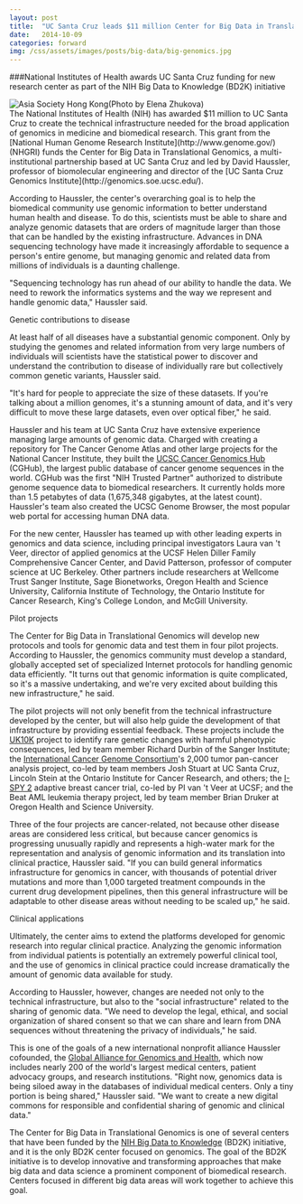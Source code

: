 ```yaml
---
layout: post
title:  "UC Santa Cruz leads $11 million Center for Big Data in Translational Genomics"
date:   2014-10-09
categories: forward
img: /css/assets/images/posts/big-data/big-genomics.jpg
---
```

###National Institutes of Health awards UC Santa Cruz funding for new research center as part of the NIH Big Data to Knowledge (BD2K) initiative

<div class="caption"><img src="{% asset_path big-genomics.jpg %}" alt="Asia Society Hong Kong">(Photo by Elena Zhukova)</div>The National Institutes of Health (NIH) has awarded $11 million to UC Santa Cruz to create the technical infrastructure needed for the broad application of genomics in medicine and biomedical research. This grant from the [National Human Genome Research Institute](http://www.genome.gov/) (NHGRI) funds the Center for Big Data in Translational Genomics, a multi-institutional partnership based at UC Santa Cruz and led by David Haussler, professor of biomolecular engineering and director of the [UC Santa Cruz Genomics Institute](http://genomics.soe.ucsc.edu/).

According to Haussler, the center's overarching goal is to help the biomedical community use genomic information to better understand human health and disease. To do this, scientists must be able to share and analyze genomic datasets that are orders of magnitude larger than those that can be handled by the existing infrastructure. Advances in DNA sequencing technology have made it increasingly affordable to sequence a person's entire genome, but managing genomic and related data from millions of individuals is a daunting challenge.

"Sequencing technology has run ahead of our ability to handle the data. We need to rework the informatics systems and the way we represent and handle genomic data," Haussler said.

Genetic contributions to disease

At least half of all diseases have a substantial genomic component. Only by studying the genomes and related information from very large numbers of individuals will scientists have the statistical power to discover and understand the contribution to disease of individually rare but collectively common genetic variants, Haussler said.

"It's hard for people to appreciate the size of these datasets. If you're talking about a million genomes, it's a stunning amount of data, and it's very difficult to move these large datasets, even over optical fiber," he said.

Haussler and his team at UC Santa Cruz have extensive experience managing large amounts of genomic data. Charged with creating a repository for The Cancer Genome Atlas and other large projects for the National Cancer Institute, they built the [UCSC Cancer Genomics Hub](https://cghub.ucsc.edu/) (CGHub), the largest public database of cancer genome sequences in the world. CGHub was the first "NIH Trusted Partner" authorized to distribute genome sequence data to biomedical researchers. It currently holds more than 1.5 petabytes of data (1,675,348 gigabytes, at the latest count). Haussler's team also created the UCSC Genome Browser, the most popular web portal for accessing human DNA data.

For the new center, Haussler has teamed up with other leading experts in genomics and data science, including principal investigators Laura van 't Veer, director of applied genomics at the UCSF Helen Diller Family Comprehensive Cancer Center, and David Patterson, professor of computer science at UC Berkeley. Other partners include researchers at Wellcome Trust Sanger Institute, Sage Bionetworks, Oregon Health and Science University, California Institute of Technology, the Ontario Institute for Cancer Research, King's College London, and McGill University.

﻿Pilot projects

The Center for Big Data in Translational Genomics will develop new protocols and tools for genomic data and test them in four pilot projects. According to Haussler, the genomics community must develop a standard, globally accepted set of specialized Internet protocols for handling genomic data efficiently. "It turns out that genomic information is quite complicated, so it's a massive undertaking, and we're very excited about building this new infrastructure," he said.

The pilot projects will not only benefit from the technical infrastructure developed by the center, but will also help guide the development of that infrastructure by providing essential feedback. These projects include the [UK10K](http://www.uk10k.org/) project to identify rare genetic changes with harmful phenotypic consequences, led by team member Richard Durbin of the Sanger Institute; the [International Cancer Genome Consortium](https://icgc.org/)'s 2,000 tumor pan-cancer analysis project, co-led by team members Josh Stuart at UC Santa Cruz, Lincoln Stein at the Ontario Institute for Cancer Research, and others; the [I-SPY 2](http://ispy2.org/) adaptive breast cancer trial, co-led by PI van 't Veer at UCSF; and the Beat AML leukemia therapy project, led by team member Brian Druker at Oregon Health and Science University.

Three of the four projects are cancer-related, not because other disease areas are considered less critical, but because cancer genomics is progressing unusually rapidly and represents a high-water mark for the representation and analysis of genomic information and its translation into clinical practice, Haussler said. "If you can build general informatics infrastructure for genomics in cancer, with thousands of potential driver mutations and more than 1,000 targeted treatment compounds in the current drug development pipelines, then this general infrastructure will be adaptable to other disease areas without needing to be scaled up," he said.

Clinical applications

Ultimately, the center aims to extend the platforms developed for genomic research into regular clinical practice. Analyzing the genomic information from individual patients is potentially an extremely powerful clinical tool, and the use of genomics in clinical practice could increase dramatically the amount of genomic data available for study.

According to Haussler, however, changes are needed not only to the technical infrastructure, but also to the "social infrastructure" related to the sharing of genomic data. "We need to develop the legal, ethical, and social organization of shared consent so that we can share and learn from DNA sequences without threatening the privacy of individuals," he said.

This is one of the goals of a new international nonprofit alliance Haussler cofounded, the [Global Alliance for Genomics and Health](http://genomicsandhealth.org/), which now includes nearly 200 of the world's largest medical centers, patient advocacy groups, and research institutions. "Right now, genomics data is being siloed away in the databases of individual medical centers. Only a tiny portion is being shared," Haussler said. "We want to create a new digital commons for responsible and confidential sharing of genomic and clinical data."

The Center for Big Data in Translational Genomics is one of several centers that have been funded by the [NIH Big Data to Knowledge](http://news.ucsc.edu/2014/10/haussler-big-data.html) (BD2K) initiative, and it is the only BD2K center focused on genomics. The goal of the BD2K initiative is to develop innovative and transforming approaches that make big data and data science a prominent component of biomedical research. Centers focused in different big data areas will work together to achieve this goal.